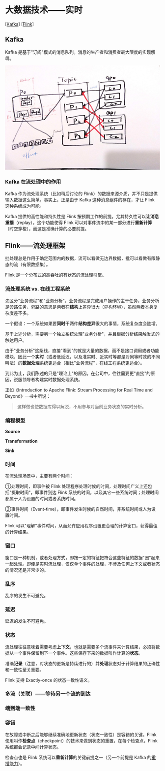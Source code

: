 # 大数据技术——实时

[[Kafka](TechItself-realtime.md#kafka)]
[[Flink](TechItself-realtime.md#flink)]

## Kafka

Kafka 是基于"订阅"模式的消息队列。消息的生产者和消费者最大限度的实现解耦。

![](realtime-messaging-kafka.jpg)

### Kafka 在流处理中的作用

Kafka 作为流处理系统（比如稍后讨论的 Flink）的数据来源介质，并不只是提供输入数据这么简单。事实上，正是由于 Kafka 这种消息组件的存在，才让 Flink 这种系统成为可能。

Kafka 提供的高性能和持久性是 Flink 按预期工作的前提。尤其持久性可以**让消息重播**（replay），这个功能使得 Flink 可以对事件流中的某一部分进行**重新计算**（时空穿梭），而这是准确计算的必要前提。

## Flink——流处理框架

批处理总是作用于确定范围内的数据，流可以看做无边界数据，批可以看做有限静态的流（有限数据集）。

Flink 是一个分布式的高吞吐的有状态的流处理引擎。

### 流处理系统 vs. 在线工程系统

先区分"业务流程"和"业务分析"，业务流程是完成用户操作的主干任务，业务分析是旁路任务，旁路的意思是两者在**结构**上差异很大（异构环境），虽然两者本身复杂度差不多。

一个假设：一个系统如果要**同时**干两件**结构差异**很大的事情，系统复杂度会陡增。

基于上述分析，需要另一个独立系统处理"业务分析"，并且根据分析结果触发式的触达用户。

由于"业务分析"这条线，直接"看到"的就是大量的数据，而不是接口调用或者功能模块，因此一个**实时**（或者低延迟，以及准实时、近实时等都是对同等时效的不同叫法）的**数据处理**系统更适合（相比"业务流程"，在线工程系统更适合）。

到此为止，我们陈述的只是"理论上"的原因。在公司中，往往需要更"直接"的原因，说服领导者构建实时数据处理系统。

正如《Introduction to Apache Flink: Stream Processing for Real Time and Beyond》一书中所说：

> 这样做也使数据库得以解脱，不用参与对当前业务状态的实时分析。

### 编程模型

**Source**

**Transformation**

**Sink**

### 时间

在流处理场景中，主要有两个时间：

①处理时间，即事件被 Flink 处理程序处理时候的时间，处理时间广义上还包括"摄取时间"，即事件到达 Flink 系统的时间，以及其它一些系统时间；处理时间都属于人为设置的时间或者系统时间。

②事件时间（Event-time），即事件发生时候的自然时间，非系统时间或人为设置时间。

Flink 可以"理解"事件时间，从而允许应用程序设置更合理的计算窗口，获得最佳的计算结果。

### 窗口

窗口是一种机制，或者处理方式，即按一定的特征把符合这些特征的数据"圈"起来一起处理。即便是实时流处理，仅仅单个事件的处理，不涉及任何上下文或者状态的情况还是非常少的。

### 乱序

乱序的发生不可避免。

### 延迟

延迟的发生不可避免。

### 状态

流处理往往意味着需要考虑**上下文**，也就是需要多个流事件来计算结果，必须将数据从一个事件保留到下一个事件。这些保存下来的数据叫作计算的**状态**。

准确**记录**（注意，对状态的更新是持续进行的）并**处理**状态对于计算结果的正确性和一致性至关重要。

Flink 支持 Exactly-once 的状态一致性语义。

### 多流（关联）——等待另一个流的到达

### 端到端一致性

### 容错

在故障或中断之后能够继续准确地更新状态（状态一致性）是容错的关键。Flink 使用叫作**检查点**（checkpoint）的技术来做到状态的重置，在每个检查点，Flink 系统都会记录中间计算状态。

检查点也是 Flink 系统可以**重新计算**的关键前提之一（另一个前提是 Kafka 的[重播能力](TechItself-realtime.md#Kafka-在流处理中的作用)）。
